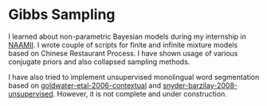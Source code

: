 # Gibbs Sampling

I learned about non-parametric Bayesian models during my internship in [NAAMII](https://www.naamii.com.np/).
I wrote couple of scripts for finite and infinite mixture models based on Chinese Restaurant Process.
I have shown usage of various conjugate priors and also collapsed sampling methods.

I have also tried to implement unsupervised monolingual word segmentation based on [goldwater-etal-2006-contextual](https://www.aclweb.org/anthology/P06-1085/)
and [snyder-barzilay-2008-unsupervised](https://www.aclweb.org/anthology/P08-1084/). However, it is not complete
and under construction.